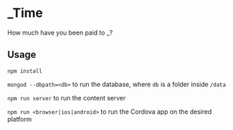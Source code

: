 # _Time

How much have you been paid to _?

## Usage

`npm install`

`mongod --dbpath=<db>` to run the database, where `db` is a folder inside `/data`

`npm run server` to run the content server

`npm run <browser|ios|android>` to run the Cordova app on the desired platform

